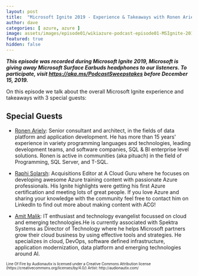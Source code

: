 ```yaml
---
layout: post
title:  "Microsoft Ignite 2019 - Experience & Takeaways with Ronen Ariely, Raphi Solarsh and Amit Malik"
author: dave
categories: [ azure, azure ]
image: assets/images/episode01/wikiazure-podcast-episode01-MSIgnite-2019-experience-takeaways.png
featured: true
hidden: false
---
```


<p>
<script src="https://www.buzzsprout.com/704541/2057835-microsoft-ignite-2019-experience-takeaways.js?player=small" type="text/javascript" charset="utf-8"></script>
</p>
<p style="font-style: oblique;font-weight: bolder;">
This episode was recorded during Microsoft Ignite 2019, Microsoft is giving away Microsoft Surface Earbuds headphones to our listeners. To participate, visit <a href="https://aka.ms/PodcastSweepstakes" target="_blank">https://aka.ms/PodcastSweepstakes</a> before December 15, 2019.</p>

On this episode we talk about the overall Microsoft Ignite experience and takeaways with 3 special guests: 


## Special Guests


+ <a href="https://www.linkedin.com/in/pitoach/" target="_blank">Ronen Ariely</a>: Senior consultant and architect, in the fields of data platform and application development. He has more than 15 years' experience in variety programming languages and technologies, leading development teams, and software companies, SQL & BI enterprise level solutions. Ronen is active in communities (aka pituach) in the field of Programming, SQL Server, and T-SQL. 

+ <a href="https://www.linkedin.com/in/raphael-solarsh-12b826183/" target="_blank">Raphi Solarsh</a>: Acquisitions Editor at A Cloud Guru where he focuses on developing awesome Azure training content with passionate Azure professionals. His Ignite highlights were getting his first Azure certification and meeting lots of great people. If you love Azure and sharing your knowledge with the community feel free to contact him on LinkedIn to find out more about making content with ACG!

+ <a href="https://www.linkedin.com/in/amitmalik99/" target="_blank">Amit Malik</a>: IT enthusiast and technology evangelist focussed on cloud and emerging technologies.He is currently associated with Spektra Systems as Director of Technology where he helps Microsoft partners grow their cloud business by using effective tools and strategies. He specializes in cloud, DevOps, software defined infrastructure, application modernization, data platform and emerging technologies around AI. 

<p style="font-size: .7em;">Line Of Fire by Audionautix is licensed under a Creative Commons Attribution license (https://creativecommons.org/licenses/by/4.0/) Artist: http://audionautix.com/</p>